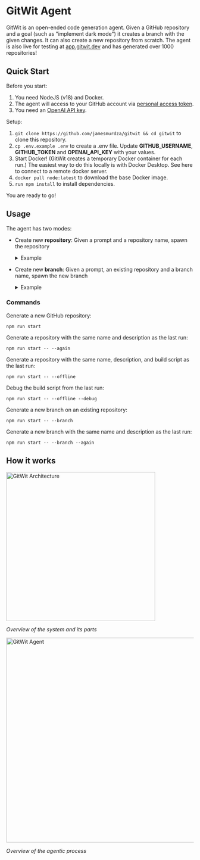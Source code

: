 # GitWit Agent

GitWit is an open-ended code generation agent. Given a GitHub repository and a goal (such as "implement dark mode") it creates a branch with the given changes. It can also create a new repository from scratch. The agent is also live for testing at [app.gitwit.dev](https://app.gitwit.dev) and has generated over 1000 repositories!

## Quick Start

Before you start:
1. You need NodeJS (v18) and Docker.
2. The agent will access to your GitHub account via [personal access token](https://github.com/settings/tokens).
3. You need an [OpenAI API key](https://platform.openai.com/account/api-keys).

Setup:
1. `git clone https://github.com/jamesmurdza/gitwit && cd gitwit` to clone this repository.
2. `cp .env.example .env` to create a .env file. Update **GITHUB_USERNAME**, **GITHUB_TOKEN** and **OPENAI_API_KEY** with your values.
3. Start Docker! (GitWit creates a temporary Docker container for each run.) The easiest way to do this locally is with Docker Desktop. See here to connect to a remote docker server.
4. `docker pull node:latest` to download the base Docker image.
5. `run npm install` to install dependencies.

You are ready to go!

## Usage

The agent has two modes:
- Create new **repository**: Given a prompt and a repository name, spawn the repository<details>
  <summary>Example</summary>

  https://github.com/gitwitdev/gitwitdev.github.io/assets/33395784/55537249-c301-4e13-84e5-0cdb06174071
</details>

- Create new **branch**: Given a prompt, an existing repository and a branch name, spawn the new branch<details>
  <summary>Example</summary>

  https://github.com/gitwitdev/gitwitdev.github.io/assets/33395784/9315a17c-fc72-431a-a648-16ba42938faa
</details>

### Commands

Generate a new GitHub repository:

`npm run start`

Generate a repository with the same name and description as the last run:

`npm run start -- --again`

Generate a repository with the same name, description, and build script as the last run:

`npm run start -- --offline`

Debug the build script from the last run:

`npm run start -- --offline --debug`

Generate a new branch on an existing repository:

`npm run start -- --branch`

Generate a new branch with the same name and description as the last run:

`npm run start -- --branch --again`

## How it works

<img src="https://github.com/jamesmurdza/gitwit-agent/assets/33395784/c446337b-16bc-43ac-bc5d-483e6d92b048" alt="GitWit Architecture" width="400" />
<p><em>Overview of the system and its parts</em></p>

<img src="https://github.com/jamesmurdza/gitwit-agent/assets/33395784/800ffd71-27ed-40b2-8667-57ced6db39c6" alt="GitWit Agent" width="550" />
<p><em>Overview of the agentic process</em></p>
